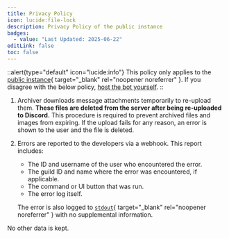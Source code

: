 ```yaml
---
title: Privacy Policy
icon: lucide:file-lock
description: Privacy Policy of the public instance
badges:
  - value: "Last Updated: 2025-06-22"
editLink: false
toc: false
---
```


::alert{type="default" icon="lucide:info"}
This policy only applies to the [public instance](https://discord.com/oauth2/authorize?client_id=1311438512045949029){ target="_blank" rel="noopener noreferrer" }. If you disagree with the below policy, [host the bot yourself](/selfhost).
::

1. Archiver downloads message attachments temporarily to re-upload them. **These files are deleted from the server after being re-uploaded to Discord.** This procedure is required to prevent archived files and images from expiring.
If the upload fails for any reason, an error is shown to the user and the file is deleted.
2. Errors are reported to the developers via a webhook. This report includes:
    - The ID and username of the user who encountered the error.
    - The guild ID and name where the error was encountered, if applicable.
    - The command or UI button that was run.
    - The error log itself.

   The error is also logged to [`stdout`](https://en.wikipedia.org/wiki/Standard_streams#Standard_output_(stdout)){ target="_blank" rel="noopener noreferrer" } with no supplemental information.

No other data is kept.